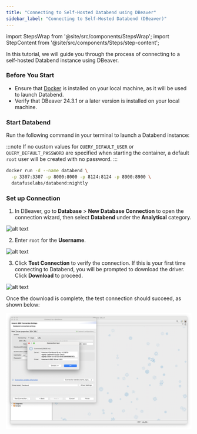 ```yaml
---
title: "Connecting to Self-Hosted Databend using DBeaver"
sidebar_label: "Connecting to Self-Hosted Databend (DBeaver)"
---
```


import StepsWrap from '@site/src/components/StepsWrap';
import StepContent from '@site/src/components/Steps/step-content';

In this tutorial, we will guide you through the process of connecting to a self-hosted Databend instance using DBeaver.

<StepsWrap>
<StepContent number="1">

### Before You Start

- Ensure that [Docker](https://www.docker.com/) is installed on your local machine, as it will be used to launch Databend.
- Verify that DBeaver 24.3.1 or a later version is installed on your local machine.

</StepContent>
<StepContent number="2">

### Start Databend

Run the following command in your terminal to launch a Databend instance:

:::note
If no custom values for `QUERY_DEFAULT_USER` or `QUERY_DEFAULT_PASSWORD` are specified when starting the container, a default `root` user will be created with no password. 
:::

```bash
docker run -d --name databend \
  -p 3307:3307 -p 8000:8000 -p 8124:8124 -p 8900:8900 \
  datafuselabs/databend:nightly
```

</StepContent>
<StepContent number="3">

### Set up Connection

1. In DBeaver, go to **Database** > **New Database Connection** to open the connection wizard, then select **Databend** under the **Analytical** category.

![alt text](@site/static/img/connect/dbeaver-analytical.png)

2. Enter `root` for the **Username**.

![alt text](@site/static/img/connect/dbeaver-user-root.png)

3. Click **Test Connection** to verify the connection. If this is your first time connecting to Databend, you will be prompted to download the driver. Click **Download** to proceed.

![alt text](@site/static/img/connect/dbeaver-download-driver.png)

Once the download is complete, the test connection should succeed, as shown below:

![alt text](../../../../static/img/connect/dbeaver-success.png)

</StepContent>
</StepsWrap>
